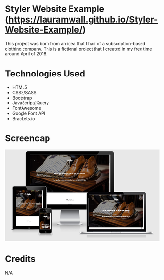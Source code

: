 # Styler Website Example (https://lauramwall.github.io/Styler-Website-Example/)

This project was born from an idea that I had of a subscription-based clothing company. This is a fictional project that I created in my free time around April of 2018.

# Technologies Used

<ul>
  <li>HTML5</li>
  <li>CSS3/SASS</li>
  <li>Bootstrap</li>
  <li>JavaScript/jQuery</li>
  <li>FontAwesome</li>
  <li>Google Font API</li>
  <li>Brackets.io</li>
</ul>

# Screencap

<img src="styler_preview.png">

# Credits

N/A
